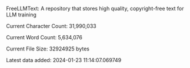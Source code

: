 FreeLLMText: A repository that stores high quality, copyright-free text for LLM training 
 
 
 Current Character Count: 31,990,033
 
 Current Word Count: 5,634,076
 
 Current File Size: 32924925 bytes
 
 Latest data added: 2024-01-23 11:14:07.069749
